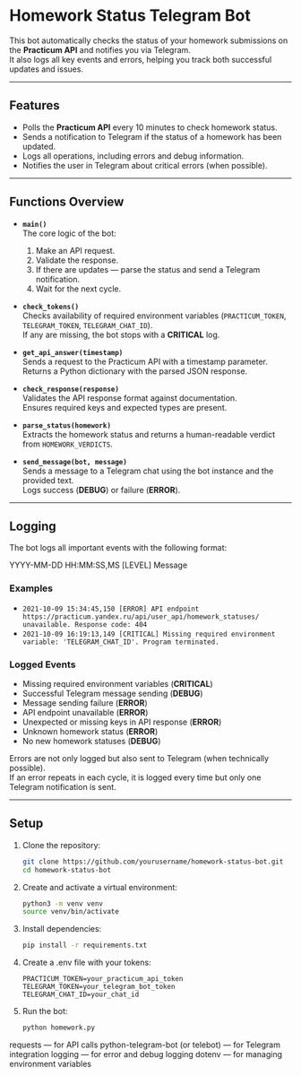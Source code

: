 # Homework Status Telegram Bot

This bot automatically checks the status of your homework submissions on the **Practicum API** and notifies you via Telegram.  
It also logs all key events and errors, helping you track both successful updates and issues.

---

## Features

- Polls the **Practicum API** every 10 minutes to check homework status.
- Sends a notification to Telegram if the status of a homework has been updated.
- Logs all operations, including errors and debug information.
- Notifies the user in Telegram about critical errors (when possible).

---

## Functions Overview

- **`main()`**  
  The core logic of the bot:  
  1. Make an API request.  
  2. Validate the response.  
  3. If there are updates — parse the status and send a Telegram notification.  
  4. Wait for the next cycle.  

- **`check_tokens()`**  
  Checks availability of required environment variables (`PRACTICUM_TOKEN`, `TELEGRAM_TOKEN`, `TELEGRAM_CHAT_ID`).  
  If any are missing, the bot stops with a **CRITICAL** log.

- **`get_api_answer(timestamp)`**  
  Sends a request to the Practicum API with a timestamp parameter.  
  Returns a Python dictionary with the parsed JSON response.

- **`check_response(response)`**  
  Validates the API response format against documentation.  
  Ensures required keys and expected types are present.

- **`parse_status(homework)`**  
  Extracts the homework status and returns a human-readable verdict from `HOMEWORK_VERDICTS`.

- **`send_message(bot, message)`**  
  Sends a message to a Telegram chat using the bot instance and the provided text.  
  Logs success (**DEBUG**) or failure (**ERROR**).

---

## Logging

The bot logs all important events with the following format:

YYYY-MM-DD HH:MM:SS,MS [LEVEL] Message

### Examples
- `2021-10-09 15:34:45,150 [ERROR] API endpoint https://practicum.yandex.ru/api/user_api/homework_statuses/ unavailable. Response code: 404`
- `2021-10-09 16:19:13,149 [CRITICAL] Missing required environment variable: 'TELEGRAM_CHAT_ID'. Program terminated.`

### Logged Events
- Missing required environment variables (**CRITICAL**)  
- Successful Telegram message sending (**DEBUG**)  
- Message sending failure (**ERROR**)  
- API endpoint unavailable (**ERROR**)  
- Unexpected or missing keys in API response (**ERROR**)  
- Unknown homework status (**ERROR**)  
- No new homework statuses (**DEBUG**)  

Errors are not only logged but also sent to Telegram (when technically possible).  
If an error repeats in each cycle, it is logged every time but only one Telegram notification is sent.

---

## Setup

1. Clone the repository:
   ```bash
   git clone https://github.com/yourusername/homework-status-bot.git
   cd homework-status-bot
   
2. Create and activate a virtual environment:
   ```bash
   python3 -m venv venv
   source venv/bin/activate

3. Install dependencies:
   ```bash
   pip install -r requirements.txt

4. Create a .env file with your tokens:
   ```env
   PRACTICUM_TOKEN=your_practicum_api_token
   TELEGRAM_TOKEN=your_telegram_bot_token
   TELEGRAM_CHAT_ID=your_chat_id

5. Run the bot:
   ```bash
   python homework.py

requests — for API calls
python-telegram-bot (or telebot) — for Telegram integration
logging — for error and debug logging
dotenv — for managing environment variables
